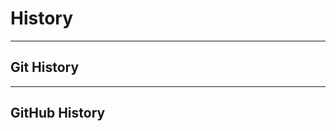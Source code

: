 <!-- .slide: data-background-image="./content/images/bouvet-logo.svg" data-background-size="15%" data-background-position="right 2% top 2%"-->

# History

---

## Git History

---

## GitHub History
